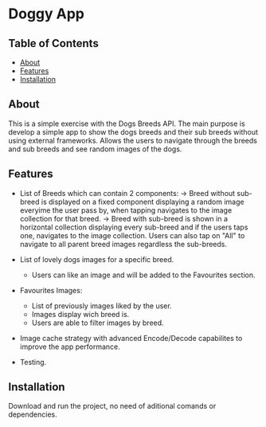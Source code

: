 # Doggy App

## Table of Contents
- [About](#about)
- [Features](#features)
- [Installation](#installation)

## About
This is a simple exercise with the Dogs Breeds API. The main purpose is develop a simple app to show the dogs breeds and their sub breeds without using external frameworks. Allows the users to navigate through the breeds and sub breeds and see random images of the dogs.

## Features
- List of Breeds which can contain 2 components:
    -> Breed without sub-breed is displayed on a fixed component displaying a random image everyime the user pass by, when tapping navigates to the image collection for that breed.
    -> Breed with sub-breed is shown in a horizontal collection displaying every sub-breed and if the users taps one, navigates to the image collection. Users can also tap on "All" to navigate to all parent breed images regardless the sub-breeds. 

- List of lovely dogs images for a specific breed. 
    - Users can like an image and will be added to the Favourites section.

- Favourites Images:
    - List of previously images liked by the user.
    - Images display wich breed is.
    - Users are able to filter images by breed.

- Image cache strategy with advanced Encode/Decode capabilites to improve the app performance.

- Testing.

## Installation
Download and run the project, no need of aditional comands or dependencies.
